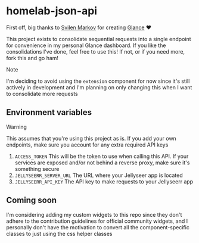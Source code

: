# homelab-json-api

First off, big thanks to [Svilen Markov](https://github.com/svilenmarkov) for creating [Glance](https://github.com/glanceapp/glance) ❤

This project exists to consolidate sequential requests into a single endpoint for convenience in my personal Glance dashboard.
If you like the consolidations I've done, feel free to use this! If not, or if you need more, fork this and go ham!

> [!NOTE]
> I'm deciding to avoid using the `extension` component for now since it's still actively in development and I'm planning on only changing this when I want to consolidate more requests

## Environment variables

> [!WARNING]
> This assumes that you're using this project as is. If you add your own endpoints, make sure you account for any extra required API keys

1. `ACCESS_TOKEN` This will be the token to use when calling this API. If your services are exposed and/or not behind a reverse proxy, make sure it's something secure
2. `JELLYSEERR_SERVER_URL` The URL where your Jellyseer app is located
3. `JELLYSEERR_API_KEY` The API key to make requests to your Jellyseerr app

## Coming soon
I'm considering adding my custom widgets to this repo since they don't adhere to the contribution guidelines for official community widgets, and I personally don't have the motivation to convert all the component-specific classes to just using the css helper classes

